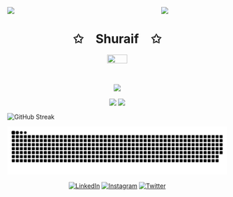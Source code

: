 <img align="left" src="https://user-images.githubusercontent.com/65187002/144930161-2f783401-8d27-4fdf-a2f7-cc0ba32f1f1f.gif" width="30%" style="display:inline;"><img align="right" src="https://user-images.githubusercontent.com/65187002/144930161-2f783401-8d27-4fdf-a2f7-cc0ba32f1f1f.gif" width="30%" style="display:inline;">
<br>
<p align="center">
    <h1 align="center">✩&emsp;Shuraif&emsp;✩</h1>
</p>
<p align="center">
    <img src="https://readme-typing-svg.herokuapp.com/?lines=Yoooooooooooooooo;Welcome+to+my+profile!;Have+a+look+around!&font=Fira%20Code&color=%23D62F79&center=true&width=280&height=50" width="30%" height='10%' style="display:inline;">
</p>
<br>
<p align="center">
    <img id="preview" src="https://komarev.com/ghpvc/?username=shuraif&color=grey">
</p>
<p align="center">
    <a href="https://leetcode.com/shuraif/"><img width="48%" src="https://leetcode.card.workers.dev/shuraif?theme=dark&font=baloo&extension=null&border=2&border_radius=8"></a>
    <a href="https://github.com/shuraif"><img width="50%" src="https://github-readme-stats.vercel.app/api/top-langs/?username=shuraif&theme=dark&hide=html,css,cmake&layout=compact&langs_count=5&bg_color=101010&hide_title=true"></a>
</p>



<div style="display: flex; flex-direction: row; justify-content: flex-start; align-items: center;">
    <img src="https://github-readme-streak-stats.herokuapp.com?user=shuraif&theme=transparent" alt="GitHub Streak" style="width: 100%; height: auto;">
</div>


<!-- <div style="width: 100%; display: flex;">
  <div style="width: 50%; text-align: center;">
    <img height="200" src="https://github-readme-stats.vercel.app/api?username=shuraif&theme=transparent&card_width=860" style="width: 100%; height: auto;" />
  </div>
  <div style="width: 50%; text-align: center;">
    <img height="200" src="https://github-readme-stats.vercel.app/api/top-langs?username=shuraif&layout=compact&langs_count=8&theme=transparent&card_width=860" style="width: 100%; height: auto;" />
  </div>
</div> -->
 

<!-- 
https://github-readme-streak-stats.herokuapp.com/demo/
https://github.com/anuraghazra/github-readme-stats
-->
 
  
![snake gif](https://raw.githubusercontent.com/shuraif/shuraif/output/only-svg/github-contribution-grid-snake-dark.svg)

<p align="center">
<!-- 	<a href="https://github.com/shuraif"><img src="https://user-images.githubusercontent.com/58532023/171219272-a68dd897-a9c7-4826-b7e6-10ef84e6a0a8.png" alt="GitHub"/></a> -->
	<a href="https://www.linkedin.com/in/muhammed-shuraif/"><img src="https://user-images.githubusercontent.com/58532023/171219303-8839f911-21bf-453f-b517-9dd6ef9a873c.png" alt="LinkedIn"/></a>
	<a href="https://www.instagram.com/5huraif/"><img src="https://user-images.githubusercontent.com/58532023/171219320-cc1517cb-54a9-470c-a92d-965524a7b3aa.png" alt="Instagram"/></a>
	<a href="https://mobile.twitter.com/ShuraifMuhammed/"><img src="https://user-images.githubusercontent.com/58532023/171218519-2ccc030a-72b5-45ea-a2ec-7f1dfbef917f.png" alt="Twitter"/></a>
</p>
